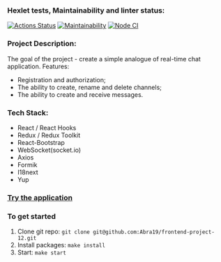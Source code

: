 ### Hexlet tests, Maintainability and linter status:
[![Actions Status](https://github.com/Abra19/frontend-project-12/workflows/hexlet-check/badge.svg)](https://github.com/Abra19/frontend-project-12/actions)
[![Maintainability](https://api.codeclimate.com/v1/badges/7568b96a41cce71d61ee/maintainability)](https://codeclimate.com/github/Abra19/frontend-project-12/maintainability)
[![Node CI](https://github.com/Abra19/frontend-project-12/actions/workflows/nodeci.yml/badge.svg)](https://github.com/Abra19/frontend-project-12/actions/workflows/nodeci.yml)

### Project Description:
The goal of the project - create a simple analogue of real-time chat application.
Features:
  * Registration and authorization;
  * The ability to create, rename and delete channels;
  * The ability to create and receive messages.

### Tech Stack:
* React / React Hooks
* Redux / Redux Toolkit
* React-Bootstrap
* WebSocket(socket.io)
* Axios
* Formik
* I18next
* Yup

### [Try the application](https://frontend-project-12-production-da8c.up.railway.app/)

### To get started

1. Clone git repo: `git clone git@github.com:Abra19/frontend-project-12.git`
2. Install packages: `make install`
3. Start: `make start`